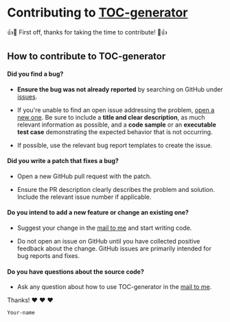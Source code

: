 # Contributing to [TOC-generator](https://github.com/mezgoodle/TOC-generator)

:+1::tada: First off, thanks for taking the time to contribute! :tada::+1:

## How to contribute to TOC-generator

#### **Did you find a bug?**

* **Ensure the bug was not already reported** by searching on GitHub under [issues](https://github.com/mezgoodle/TOC-generator/issues).

* If you're unable to find an open issue addressing the problem, [open a new one](https://github.com/mezgoodle/TOC-generator/issues/new). Be sure to include a **title and clear description**, as much relevant information as possible, and a **code sample** or an **executable test case** demonstrating the expected behavior that is not occurring.

* If possible, use the relevant bug report templates to create the issue.

#### **Did you write a patch that fixes a bug?**

* Open a new GitHub pull request with the patch.

* Ensure the PR description clearly describes the problem and solution. Include the relevant issue number if applicable.

#### **Do you intend to add a new feature or change an existing one?**

* Suggest your change in the [mail to me](mailto:mezgoodle@gmail.com) and start writing code.

* Do not open an issue on GitHub until you have collected positive feedback about the change. GitHub issues are primarily intended for bug reports and fixes.

#### **Do you have questions about the source code?**

* Ask any question about how to use TOC-generator in the [mail to me](mailto:mezgoodle@gmail.com).

Thanks! :heart: :heart: :heart:

`Your-name`
